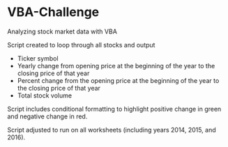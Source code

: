 # VBA-Challenge

Analyzing stock market data with VBA

Script created to loop through all stocks and output 
  - Ticker symbol
  - Yearly change from opening price at the beginning of the year to the closing price of that year
  - Percent change from the opening price at the beginning of the year to the closing price of that year
  - Total stock volume 

Script includes conditional formatting to highlight positive change in green and negative change in red. 

Script adjusted to run on all worksheets (including years 2014, 2015, and 2016). 
